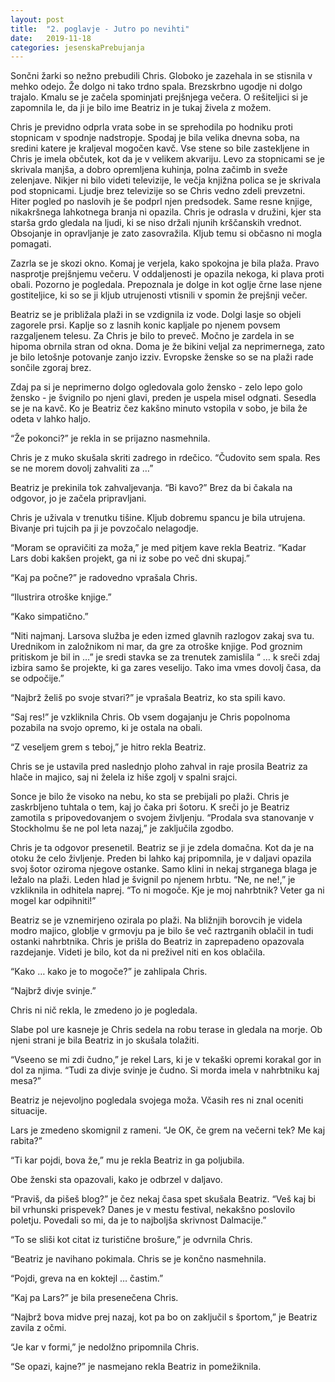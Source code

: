 ```yaml
---
layout: post
title:  "2. poglavje - Jutro po nevihti"
date:   2019-11-18
categories: jesenskaPrebujanja
---
```

Sončni žarki so nežno prebudili Chris. Globoko je zazehala in se stisnila v mehko odejo. Že dolgo ni tako trdno spala. Brezskrbno ugodje ni dolgo trajalo. Kmalu se je začela spominjati prejšnjega večera. O rešiteljici si je zapomnila le, da ji je bilo ime Beatriz in je tukaj živela z možem.

Chris je previdno odprla vrata sobe in se sprehodila po hodniku proti stopnicam v spodnje nadstropje. Spodaj je bila velika dnevna soba, na sredini katere je kraljeval mogočen kavč. Vse stene so bile zastekljene in Chris je imela občutek, kot da je v velikem akvariju. Levo za stopnicami se je skrivala manjša, a dobro opremljena kuhinja, polna začimb in sveže zelenjave. Nikjer ni bilo videti televizije, le večja knjižna polica se je skrivala pod stopnicami. Ljudje brez televizije so se Chris vedno zdeli prevzetni. Hiter pogled po naslovih je še podprl njen predsodek. Same resne knjige, nikakršnega lahkotnega branja ni opazila. Chris je odrasla v družini, kjer sta starša grdo gledala na ljudi, ki se niso držali njunih krščanskih vrednot. Obsojanje in opravljanje je zato zasovražila. Kljub temu si občasno ni mogla pomagati. 

Zazrla se je skozi okno. Komaj je verjela, kako spokojna je bila plaža. Pravo nasprotje prejšnjemu večeru. V oddaljenosti je opazila nekoga, ki plava proti obali. Pozorno je pogledala. Prepoznala je dolge in kot oglje črne lase njene gostiteljice, ki so se ji kljub utrujenosti vtisnili v spomin že prejšnji večer.

Beatriz se je približala plaži in se vzdignila iz vode. Dolgi lasje so objeli zagorele prsi. Kaplje so z lasnih konic kapljale po njenem povsem razgaljenem telesu. Za Chris je bilo to preveč. Močno je zardela in se hipoma obrnila stran od okna. Doma je že bikini veljal za neprimernega, zato je bilo letošnje potovanje zanjo izziv. Evropske ženske so se na plaži rade sončile zgoraj brez. 

Zdaj pa si je neprimerno dolgo ogledovala golo žensko - zelo lepo golo žensko - je švignilo po njeni glavi, preden je uspela misel odgnati. Sesedla se je na kavč. Ko je Beatriz čez kakšno minuto vstopila v sobo, je bila že odeta v lahko haljo.

“Že pokonci?” je rekla in se prijazno nasmehnila.

Chris je z muko skušala skriti zadrego in rdečico. “Čudovito sem spala. Res se ne morem dovolj zahvaliti za …”

Beatriz je prekinila tok zahvaljevanja. “Bi kavo?” Brez da bi čakala na odgovor, jo je začela pripravljani.

Chris je uživala v trenutku tišine. Kljub dobremu spancu je bila utrujena. Bivanje pri tujcih pa ji je povzočalo nelagodje. 

“Moram se opravičiti za moža,” je med pitjem kave rekla Beatriz. “Kadar Lars dobi kakšen projekt, ga ni iz sobe po več dni skupaj.”

“Kaj pa počne?” je radovedno vprašala Chris.

“Ilustrira otroške knjige.”

“Kako simpatično.”

“Niti najmanj. Larsova služba je eden izmed glavnih razlogov zakaj sva tu. Urednikom in založnikom ni mar, da gre za otroške knjige. Pod groznim pritiskom je bil in …” je sredi stavka se za trenutek zamislila “ … k sreči zdaj izbira samo še projekte, ki ga zares veselijo. Tako ima vmes dovolj časa, da se odpočije.” 

“Najbrž želiš po svoje stvari?” je vprašala Beatriz, ko sta spili kavo.

“Saj res!” je vzkliknila Chris. Ob vsem dogajanju je Chris popolnoma pozabila na svojo opremo, ki je ostala na obali.

“Z veseljem grem s teboj,” je hitro rekla Beatriz.

Chris se je ustavila pred naslednjo ploho zahval in raje prosila Beatriz za hlače in majico, saj ni želela iz hiše zgolj v spalni srajci. 

Sonce je bilo že visoko na nebu, ko sta se prebijali po plaži. Chris je zaskrbljeno tuhtala o tem, kaj jo čaka pri šotoru. K sreči jo je Beatriz zamotila s pripovedovanjem o svojem življenju. “Prodala sva stanovanje v Stockholmu še ne pol leta nazaj,” je zaključila zgodbo.

Chris je ta odgovor presenetil. Beatriz se ji je zdela domačna. Kot da je na otoku že celo življenje. Preden bi lahko kaj pripomnila, je v daljavi opazila svoj šotor oziroma njegove ostanke. Samo klini in nekaj strganega blaga je ležalo na plaži. Leden hlad je švignil po njenem hrbtu. “Ne, ne ne!,” je vzkliknila in odhitela naprej. “To ni mogoče. Kje je moj nahrbtnik? Veter ga ni mogel kar odpihniti!”

Beatriz se je vznemirjeno ozirala po plaži. Na bližnjih borovcih je videla modro majico, globlje v grmovju pa je bilo še več raztrganih oblačil in tudi ostanki nahrbtnika.
Chris je prišla do Beatriz in zaprepadeno opazovala razdejanje. Videti je bilo, kot da ni preživel niti en kos oblačila. 

“Kako … kako je to mogoče?” je zahlipala Chris.

“Najbrž divje svinje.”

Chris ni nič rekla, le zmedeno jo je pogledala. 

Slabe pol ure kasneje je Chris sedela na robu terase in gledala na morje. Ob njeni strani je bila Beatriz in jo skušala tolažiti.

“Vseeno se mi zdi čudno,” je rekel Lars, ki je v tekaški opremi korakal gor in dol za njima. “Tudi za divje svinje je čudno. Si morda imela v nahrbtniku kaj mesa?”

Beatriz je nejevoljno pogledala svojega moža. Včasih res ni znal oceniti situacije. 

Lars je zmedeno skomignil z rameni. “Je OK, če grem na večerni tek? Me kaj rabita?”

“Ti kar pojdi, bova že,” mu je rekla Beatriz in ga poljubila. 

Obe ženski sta opazovali, kako je odbrzel v daljavo.

“Praviš, da pišeš blog?” je čez nekaj časa spet skušala Beatriz. “Veš kaj bi bil vrhunski prispevek? Danes je v mestu festival, nekakšno poslovilo poletju. Povedali so mi, da je to najboljša skrivnost Dalmacije.”

“To se sliši kot citat iz turistične brošure,” je odvrnila Chris.

“Beatriz je navihano pokimala. Chris se je končno nasmehnila.

“Pojdi, greva na en koktejl … častim.”

“Kaj pa Lars?” je bila presenečena Chris.

“Najbrž bova midve prej nazaj, kot pa bo on zaključil s športom,” je Beatriz zavila z očmi.

“Je kar v formi,” je nedolžno pripomnila Chris.

“Se opazi, kajne?” je nasmejano rekla Beatriz in pomežiknila.